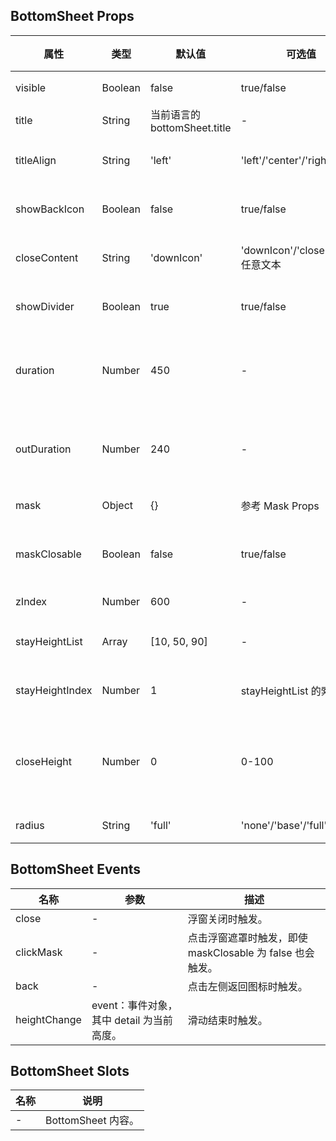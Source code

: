 ## BottomSheet Props

| 属性            | 类型    | 默认值                       | 可选值                             | 必传 | 说明                               |
| --------------- | ------- | ---------------------------- | ---------------------------------- | ---- | ---------------------------------- |
| visible         | Boolean | false                        | true/false                         | N    | 是否显示。                         |
| title           | String  | 当前语言的 bottomSheet.title | -                                  | N    | 标题。                             |
| titleAlign      | String  | 'left'                       | 'left'/'center'/'right'            | N    | 标题对齐方式。                     |
| showBackIcon    | Boolean | false                        | true/false                         | N    | 是否显示返回图标。                 |
| closeContent    | String  | 'downIcon'                   | 'downIcon'/'closeIcon'/''/任意文本 | N    | 关闭区域内容。                     |
| showDivider     | Boolean | true                         | true/false                         | N    | 是否显示分割线。                   |
| duration        | Number  | 450                          | -                                  | N    | 过渡动画出现时间，单位：ms。       |
| outDuration     | Number  | 240                          | -                                  | N    | 过渡动画退出时间，单位：ms。       |
| mask            | Object  | {}                           | 参考 Mask Props                    | N    | 遮罩层参数。                       |
| maskClosable    | Boolean | false                        | true/false                         | N    | 点击遮罩层是否关闭。               |
| zIndex          | Number  | 600                          | -                                  | N    | z-index。                          |
| stayHeightList  | Array   | [10, 50, 90]                 | -                                  | N    | 固定高度列表。                     |
| stayHeightIndex | Number  | 1                            | stayHeightList 的索引值            | N    | 初始固定高度索引。                 |
| closeHeight     | Number  | 0                            | 0-100                              | N    | 滑动结束时位置低于此高度自动关闭。 |
| radius          | String  | 'full'                       | 'none'/'base'/'full'               | N    | 圆角风格。                         |

## BottomSheet Events

| 名称         | 参数                                      | 描述                                                      |
| ------------ | ----------------------------------------- | --------------------------------------------------------- |
| close        | -                                         | 浮窗关闭时触发。                                          |
| clickMask    | -                                         | 点击浮窗遮罩时触发，即使 maskClosable 为 false 也会触发。 |
| back         | -                                         | 点击左侧返回图标时触发。                                  |
| heightChange | event：事件对象，其中 detail 为当前高度。 | 滑动结束时触发。                                          |

## BottomSheet Slots

| 名称 | 说明               |
| ---- | ------------------ |
| -    | BottomSheet 内容。 |
